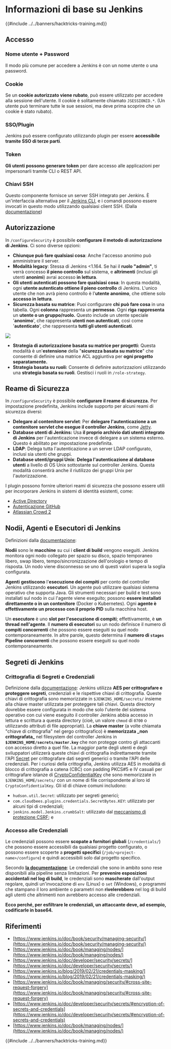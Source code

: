 # Informazioni di base su Jenkins

{{#include ../../banners/hacktricks-training.md}}

## Accesso

### Nome utente + Password

Il modo più comune per accedere a Jenkins è con un nome utente o una password.

### Cookie

Se un **cookie autorizzato viene rubato**, può essere utilizzato per accedere alla sessione dell'utente. Il cookie è solitamente chiamato `JSESSIONID.*`. (Un utente può terminare tutte le sue sessioni, ma deve prima scoprire che un cookie è stato rubato).

### SSO/Plugin

Jenkins può essere configurato utilizzando plugin per essere **accessibile tramite SSO di terze parti**.

### Token

**Gli utenti possono generare token** per dare accesso alle applicazioni per impersonarli tramite CLI o REST API.

### Chiavi SSH

Questo componente fornisce un server SSH integrato per Jenkins. È un'interfaccia alternativa per il [Jenkins CLI](https://www.jenkins.io/doc/book/managing/cli/), e i comandi possono essere invocati in questo modo utilizzando qualsiasi client SSH. (Dalla [documentazione](https://plugins.jenkins.io/sshd/))

## Autorizzazione

In `/configureSecurity` è possibile **configurare il metodo di autorizzazione di Jenkins**. Ci sono diverse opzioni:

- **Chiunque può fare qualsiasi cosa**: Anche l'accesso anonimo può amministrare il server.
- **Modalità legacy**: Stessa di Jenkins <1.164. Se hai il **ruolo "admin"**, ti verrà concesso **il pieno controllo** sul sistema, e **altrimenti** (inclusi gli utenti **anonimi**) avrai accesso **in lettura**.
- **Gli utenti autenticati possono fare qualsiasi cosa**: In questa modalità, ogni **utente autenticato ottiene il pieno controllo** di Jenkins. L'unico utente che non avrà pieno controllo è l'**utente anonimo**, che ottiene solo **accesso in lettura**.
- **Sicurezza basata su matrice**: Puoi configurare **chi può fare cosa** in una tabella. Ogni **colonna** rappresenta un **permesso**. Ogni **riga** **rappresenta** un **utente o un gruppo/ruolo.** Questo include un utente speciale '**anonimo**', che rappresenta **utenti non autenticati**, così come '**autenticato**', che rappresenta **tutti gli utenti autenticati**.

![](<../../images/image (149).png>)

- **Strategia di autorizzazione basata su matrice per progetti:** Questa modalità è un'**estensione** della "**sicurezza basata su matrice**" che consente di definire una matrice ACL aggiuntiva per **ogni progetto separatamente.**
- **Strategia basata su ruoli:** Consente di definire autorizzazioni utilizzando una **strategia basata su ruoli**. Gestisci i ruoli in `/role-strategy`.

## **Reame di Sicurezza**

In `/configureSecurity` è possibile **configurare il reame di sicurezza.** Per impostazione predefinita, Jenkins include supporto per alcuni reami di sicurezza diversi:

- **Delegare al contenitore servlet**: Per **delegare l'autenticazione a un contenitore servlet che esegue il controller Jenkins**, come [Jetty](https://www.eclipse.org/jetty/).
- **Database utenti di Jenkins:** Usa **il proprio archivio dati utenti integrato di Jenkins** per l'autenticazione invece di delegare a un sistema esterno. Questo è abilitato per impostazione predefinita.
- **LDAP**: Delega tutta l'autenticazione a un server LDAP configurato, inclusi sia utenti che gruppi.
- **Database utenti/gruppi Unix**: **Delega l'autenticazione al database utenti** a livello di OS Unix sottostante sul controller Jenkins. Questa modalità consentirà anche il riutilizzo dei gruppi Unix per l'autorizzazione.

I plugin possono fornire ulteriori reami di sicurezza che possono essere utili per incorporare Jenkins in sistemi di identità esistenti, come:

- [Active Directory](https://plugins.jenkins.io/active-directory)
- [Autenticazione GitHub](https://plugins.jenkins.io/github-oauth)
- [Atlassian Crowd 2](https://plugins.jenkins.io/crowd2)

## Nodii, Agenti e Esecutori di Jenkins

Definizioni dalla [documentazione](https://www.jenkins.io/doc/book/managing/nodes/):

**Nodii** sono le **macchine** su cui i **client di build** vengono eseguiti. Jenkins monitora ogni nodo collegato per spazio su disco, spazio temporaneo libero, swap libero, tempo/sincronizzazione dell'orologio e tempo di risposta. Un nodo viene disconnesso se uno di questi valori supera la soglia configurata.

**Agenti** **gestiscono** l'**esecuzione dei compiti** per conto del controller Jenkins utilizzando **esecutori**. Un agente può utilizzare qualsiasi sistema operativo che supporta Java. Gli strumenti necessari per build e test sono installati sul nodo in cui l'agente viene eseguito; possono **essere installati direttamente o in un contenitore** (Docker o Kubernetes). Ogni **agente è effettivamente un processo con il proprio PID** sulla macchina host.

Un **esecutore** è uno **slot per l'esecuzione di compiti**; effettivamente, è **un thread nell'agente**. Il **numero di esecutori** su un nodo definisce il numero di **compiti concorrenti** che possono essere eseguiti su quel nodo contemporaneamente. In altre parole, questo determina il **numero di `stages` Pipeline concorrenti** che possono essere eseguiti su quel nodo contemporaneamente.

## Segreti di Jenkins

### Crittografia di Segreti e Credenziali

Definizione dalla [documentazione](https://www.jenkins.io/doc/developer/security/secrets/#encryption-of-secrets-and-credentials): Jenkins utilizza **AES per crittografare e proteggere segreti**, credenziali e le rispettive chiavi di crittografia. Queste chiavi di crittografia sono memorizzate in `$JENKINS_HOME/secrets/` insieme alla chiave master utilizzata per proteggere tali chiavi. Questa directory dovrebbe essere configurata in modo che solo l'utente del sistema operativo con cui viene eseguito il controller Jenkins abbia accesso in lettura e scrittura a questa directory (cioè, un valore `chmod` di `0700` o utilizzando attributi di file appropriati). La **chiave master** (a volte chiamata "chiave di crittografia" nel gergo crittografico) è **memorizzata \_non crittografata\_** nel filesystem del controller Jenkins in **`$JENKINS_HOME/secrets/master.key`** che non protegge contro gli attaccanti con accesso diretto a quel file. La maggior parte degli utenti e degli sviluppatori utilizzerà queste chiavi di crittografia indirettamente tramite l'API [Secret](https://javadoc.jenkins.io/byShortName/Secret) per crittografare dati segreti generici o tramite l'API delle credenziali. Per i curiosi della crittografia, Jenkins utilizza AES in modalità di blocco di crittografia a catena (CBC) con padding PKCS#5 e IV casuali per crittografare istanze di [CryptoConfidentialKey](https://javadoc.jenkins.io/byShortName/CryptoConfidentialKey) che sono memorizzate in `$JENKINS_HOME/secrets/` con un nome di file corrispondente al loro id `CryptoConfidentialKey`. Gli id di chiave comuni includono:

- `hudson.util.Secret`: utilizzato per segreti generici;
- `com.cloudbees.plugins.credentials.SecretBytes.KEY`: utilizzato per alcuni tipi di credenziali;
- `jenkins.model.Jenkins.crumbSalt`: utilizzato dal [meccanismo di protezione CSRF](https://www.jenkins.io/doc/book/managing/security/#cross-site-request-forgery); e

### Accesso alle Credenziali

Le credenziali possono essere **scopate a fornitori globali** (`/credentials/`) che possono essere accessibili da qualsiasi progetto configurato, o possono essere scoperte a **progetti specifici** (`/job/<project-name>/configure`) e quindi accessibili solo dal progetto specifico.

Secondo [**la documentazione**](https://www.jenkins.io/blog/2019/02/21/credentials-masking/): Le credenziali che sono in ambito sono rese disponibili alla pipeline senza limitazioni. Per **prevenire esposizioni accidentali nel log di build**, le credenziali sono **mascherate** dall'output regolare, quindi un'invocazione di `env` (Linux) o `set` (Windows), o programmi che stampano il loro ambiente o parametri non **rivelerebbero** nel log di build agli utenti che altrimenti non avrebbero accesso alle credenziali.

**Ecco perché, per esfiltrare le credenziali, un attaccante deve, ad esempio, codificarle in base64.**

## Riferimenti

- [https://www.jenkins.io/doc/book/security/managing-security/](https://www.jenkins.io/doc/book/security/managing-security/)
- [https://www.jenkins.io/doc/book/managing/nodes/](https://www.jenkins.io/doc/book/managing/nodes/)
- [https://www.jenkins.io/doc/developer/security/secrets/](https://www.jenkins.io/doc/developer/security/secrets/)
- [https://www.jenkins.io/blog/2019/02/21/credentials-masking/](https://www.jenkins.io/blog/2019/02/21/credentials-masking/)
- [https://www.jenkins.io/doc/book/managing/security/#cross-site-request-forgery](https://www.jenkins.io/doc/book/managing/security/#cross-site-request-forgery)
- [https://www.jenkins.io/doc/developer/security/secrets/#encryption-of-secrets-and-credentials](https://www.jenkins.io/doc/developer/security/secrets/#encryption-of-secrets-and-credentials)
- [https://www.jenkins.io/doc/book/managing/nodes/](https://www.jenkins.io/doc/book/managing/nodes/)

{{#include ../../banners/hacktricks-training.md}}
